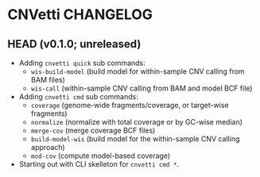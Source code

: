 # CNVetti CHANGELOG

## HEAD (v0.1.0; unreleased)

- Adding `cnvetti quick` sub commands:
    - `wis-build-model` (build model for within-sample CNV calling from BAM files)
    - `wis-call` (within-sample CNV calling from BAM and model BCF file)
- Adding `cnvetti cmd` sub commands:
    - `coverage` (genome-wide fragments/coverage, or target-wise fragments)
    - `normalize` (normalize with total coverage or by GC-wise median)
    - `merge-cov` (merge coverage BCF files)
    - `build-model-wis` (build model for the within-sample CNV calling approach)
    - `mod-cov` (compute model-based coverage)
- Starting out with CLI skelleton for `cnvetti cmd *`.
